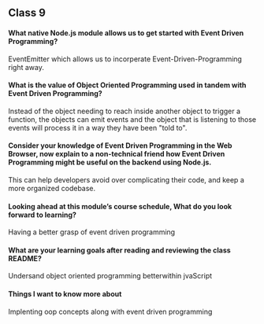 ## Class 9

#### What native Node.js module allows us to get started with Event Driven Programming?

EventEmitter which allows us to incorperate Event-Driven-Programming right away. 

#### What is the value of Object Oriented Programming used in tandem with Event Driven Programming?

Instead of the object needing to reach inside another object to trigger a function, the objects can emit events and the object that is listening to those events will process it in a way they have been "told to".

#### Consider your knowledge of Event Driven Programming in the Web Browser, now explain to a non-technical friend how Event Driven Programming might be useful on the backend using Node.js.

This can help developers avoid over complicating their code, and keep a more organized codebase.


#### Looking ahead at this module’s course schedule, What do you look forward to learning?

Having a better grasp of event driven programming


#### What are your learning goals after reading and reviewing the class README?

Undersand object oriented programming betterwithin jvaScript

#### Things I want to know more about

Implenting oop concepts along with event driven programming